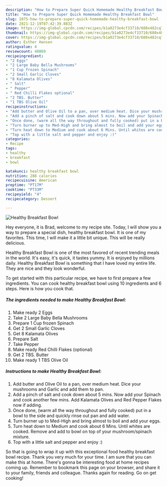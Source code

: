 ```yaml
---
description: "How to Prepare Super Quick Homemade Healthy Breakfast Bowl"
title: "How to Prepare Super Quick Homemade Healthy Breakfast Bowl"
slug: 1075-how-to-prepare-super-quick-homemade-healthy-breakfast-bowl
date: 2021-12-19T07:42:39.883Z
image: https://img-global.cpcdn.com/recipes/b1a0273e4cf33710/680x482cq70/healthy-breakfast-bowl-recipe-main-photo.jpg
thumbnail: https://img-global.cpcdn.com/recipes/b1a0273e4cf33710/680x482cq70/healthy-breakfast-bowl-recipe-main-photo.jpg
cover: https://img-global.cpcdn.com/recipes/b1a0273e4cf33710/680x482cq70/healthy-breakfast-bowl-recipe-main-photo.jpg
author: Esther Hansen
ratingvalue: 4
reviewcount: 40869
recipeingredient:
- "2 Eggs"
- "2 Large Baby Bella Mushrooms"
- "1 Cup frozen Spinach"
- "2 Small Garlic Cloves"
- "8 Kalamata Olives"
- " Salt"
- " Pepper"
- " Red Chilli Flakes optional"
- "2 TBS. Butter"
- "1 TBS Olive Oil"
recipeinstructions:
- "Add butter and Olive Oil to a pan, over medium heat. Dice your mushrooms and Garlic and add them to pan."
- "Add a pinch of salt and cook down about 5 mins. Now add your Spinach and cook another few mins. Add Kalamata Olives and Red Pepper Flakes now if adding."
- "Once done, (warm all the way throughout and fully cooked) put in a bowl to the side and quickly rinse out pan and add water."
- "Turn burner up to Med-High and bring almost to boil and add your eggs."
- "Turn heat down to Medium and cook about 6 Mins. Until whites are cooked. Remove and add to bowl on top of your mushroom/spinach mixture."
- "Top with a little salt and pepper and enjoy :)"
categories:
- Recipe
tags:
- healthy
- breakfast
- bowl

katakunci: healthy breakfast bowl 
nutrition: 288 calories
recipecuisine: American
preptime: "PT17M"
cooktime: "PT33M"
recipeyield: "4"
recipecategory: Dessert

---
```



![Healthy Breakfast Bowl](https://img-global.cpcdn.com/recipes/b1a0273e4cf33710/680x482cq70/healthy-breakfast-bowl-recipe-main-photo.jpg)

Hey everyone, it is Brad, welcome to my recipe site. Today, I will show you a way to prepare a special dish, healthy breakfast bowl. It is one of my favorites. This time, I will make it a little bit unique. This will be really delicious.

Healthy Breakfast Bowl is one of the most favored of recent trending meals in the world. It's easy, it's quick, it tastes yummy. It is enjoyed by millions daily. Healthy Breakfast Bowl is something that I have loved my entire life. They are nice and they look wonderful.




To get started with this particular recipe, we have to first prepare a few ingredients. You can cook healthy breakfast bowl using 10 ingredients and 6 steps. Here is how you cook that.

<!--inarticleads1-->

##### The ingredients needed to make Healthy Breakfast Bowl:

1. Make ready 2 Eggs
1. Take 2 Large Baby Bella Mushrooms
1. Prepare 1 Cup frozen Spinach
1. Get 2 Small Garlic Cloves
1. Get 8 Kalamata Olives
1. Prepare  Salt
1. Take  Pepper
1. Make ready  Red Chilli Flakes (optional)
1. Get 2 TBS. Butter
1. Make ready 1 TBS Olive Oil




<!--inarticleads2-->

##### Instructions to make Healthy Breakfast Bowl:

1. Add butter and Olive Oil to a pan, over medium heat. Dice your mushrooms and Garlic and add them to pan.
1. Add a pinch of salt and cook down about 5 mins. Now add your Spinach and cook another few mins. Add Kalamata Olives and Red Pepper Flakes now if adding.
1. Once done, (warm all the way throughout and fully cooked) put in a bowl to the side and quickly rinse out pan and add water.
1. Turn burner up to Med-High and bring almost to boil and add your eggs.
1. Turn heat down to Medium and cook about 6 Mins. Until whites are cooked. Remove and add to bowl on top of your mushroom/spinach mixture.
1. Top with a little salt and pepper and enjoy :)




So that is going to wrap it up with this exceptional food healthy breakfast bowl recipe. Thank you very much for your time. I am sure that you can make this at home. There's gonna be interesting food at home recipes coming up. Remember to bookmark this page on your browser, and share it to your family, friends and colleague. Thanks again for reading. Go on get cooking!
